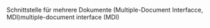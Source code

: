 <span data-ttu-id="d3be5-101">Schnittstelle für mehrere Dokumente (Multiple-Document Interfacce, MDI)</span><span class="sxs-lookup"><span data-stu-id="d3be5-101">multiple-document interface (MDI)</span></span>